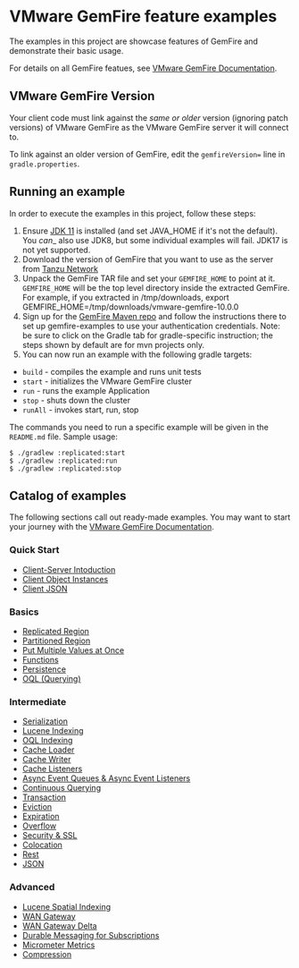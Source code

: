 <!--
  ~ Copyright (c) VMware, Inc. 2023. All rights reserved.
  ~ SPDX-License-Identifier: Apache-2.0
  -->
<!--
Licensed to the Apache Software Foundation (ASF) under one or more
contributor license agreements.  See the NOTICE file distributed with
this work for additional information regarding copyright ownership.
The ASF licenses this file to You under the Apache License, Version 2.0
(the "License"); you may not use this file except in compliance with
the License.  You may obtain a copy of the License at

     http://www.apache.org/licenses/LICENSE-2.0

Unless required by applicable law or agreed to in writing, software
distributed under the License is distributed on an "AS IS" BASIS,
WITHOUT WARRANTIES OR CONDITIONS OF ANY KIND, either express or implied.
See the License for the specific language governing permissions and
limitations under the License.
-->

# VMware GemFire feature examples
The examples in this project are showcase features of GemFire and demonstrate their basic usage.

For details on all GemFire featues, see [VMware GemFire Documentation](https://docs.vmware.com/en/VMware-GemFire).

## VMware GemFire Version
Your client code must link against the _same or older_ version (ignoring patch versions) of VMware GemFire as the VMware GemFire server it will connect to.

To link against an older version of GemFire, edit the `gemfireVersion=` line in `gradle.properties`.

## Running an example
In order to execute the examples in this project, follow these steps:
1. Ensure [JDK 11](https://bell-sw.com/pages/downloads/) is installed (and set JAVA_HOME if it's not the default).  You _can__ also use JDK8, but some individual examples will fail.  JDK17 is not yet supported.
1. Download the version of GemFire that you want to use as the server from [Tanzu Network](https://network.tanzu.vmware.com/products/pivotal-gemfire/)
1. Unpack the GemFire TAR file and set your `GEMFIRE_HOME` to point at it. `GEMFIRE_HOME` will be the top level directory inside the extracted GemFire.  For example, if you extracted in /tmp/downloads, export GEMFIRE_HOME=/tmp/downloads/vmware-gemfire-10.0.0
1. Sign up for the [GemFire Maven repo](https://commercial-repo.pivotal.io/) and follow the instructions there to set up gemfire-examples to use your authentication credentials.  Note: be sure to click on the Gradle tab for gradle-specific instruction; the steps shown by default are for mvn projects only.
1. You can now run an example with the following gradle targets:

* `build` - compiles the example and runs unit tests
* `start` - initializes the VMware GemFire cluster
* `run` - runs the example Application
* `stop` - shuts down the cluster
* `runAll` - invokes start, run, stop

The commands you need to run a specific example will be given in the `README.md` file. Sample
usage:

    $ ./gradlew :replicated:start
    $ ./gradlew :replicated:run
    $ ./gradlew :replicated:stop

## Catalog of examples

The following sections call out ready-made examples.  You may want to start your journey with the [VMware GemFire Documentation](https://docs.vmware.com/en/VMware-Tanzu-GemFire/9.15/tgf/GUID-about_gemfire.html).

### Quick Start

* [Client-Server Intoduction](quickstart/001_client_server_introduction/README.md)
* [Client Object Instances](quickstart/002_client_server_user_objects/README.md)
* [Client JSON](quickstart/003_client_server_json/README.md)

### Basics

*  [Replicated Region](replicated/README.md)
*  [Partitioned Region](partitioned/README.md)
*  [Put Multiple Values at Once](putall/README.md)
*  [Functions](functions/README.md)
*  [Persistence](persistence/README.md)
*  [OQL (Querying)](queries/README.md)

### Intermediate

*  [Serialization](serialization/README.md)
*  [Lucene Indexing](lucene/README.md)
*  [OQL Indexing](indexes/README.md)
*  [Cache Loader](loader/README.md)
*  [Cache Writer](writer/README.md)
*  [Cache Listeners](listener/README.md)
*  [Async Event Queues & Async Event Listeners](async/README.md)
*  [Continuous Querying](cq/README.md)
*  [Transaction](transaction/README.md)
*  [Eviction](eviction/README.md)
*  [Expiration](expiration/README.md)
*  [Overflow](overflow/README.md)
*  [Security & SSL](clientSecurity/README.md)
*  [Colocation](colocation/README.md)
*  [Rest](rest/README.md)
*  [JSON](json/README.md)

### Advanced

*  [Lucene Spatial Indexing](luceneSpatial/README.md)
*  [WAN Gateway](wan/README.md)
*  [WAN Gateway Delta](wanDelta/README.md)
*  [Durable Messaging for Subscriptions](durableMessaging/README.md)
*  [Micrometer Metrics](micrometerMetrics/README.md)
*  [Compression](compression/README.md)
